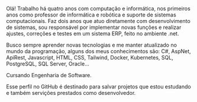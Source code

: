 Olá! Trabalho há quatro anos com computação e informática, nos primeiros anos como professor de informática e robótica e suporte de sistemas computacionais. Faz dois anos que atuo diretamente com desenvolvimento de sistemas, sou responsável por implementar novas funções e realizar ajustes, correções e testes em um sistema ERP, feito no ambiente .net.

Busco sempre aprender novas tecnologias e me manter atualizado no mundo da programação, alguns dos meus conhecimentos são: C#, AspNet, ApiRest, Javascript, HTML, CSS, Tailwind, Docker, Kubernetes, SQL, PostgreSQL, SQL Server, Oracle... 

Cursando Engenharia de Software.

Esse perfil no GitHub é destinado para salvar projetos que estou estudando e também servições prestados como desenvolvedor.


<!---
victorcorreadasilva/victorcorreadasilva is a ✨ special ✨ repository because its `README.md` (this file) appears on your GitHub profile.
You can click the Preview link to take a look at your changes.
--->
